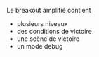
Le breakout amplifié contient
- plusieurs niveaux
- des conditions de victoire
- une scène de victoire
- un mode debug